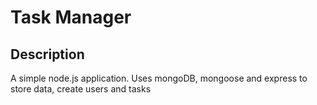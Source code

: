 # Task Manager

## Description

A simple node.js application. Uses mongoDB, mongoose and express to store data,
create users and tasks
